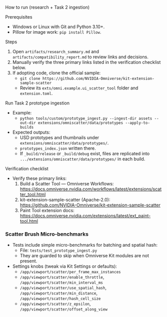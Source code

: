 How to run (research + Task 2 ingestion)

Prerequisites
- Windows or Linux with Git and Python 3.10+.
- Pillow for image work: `pip install Pillow`.

Steps
1) Open `artifacts/research_summary.md` and `artifacts/compatibility_report.md` to review links and decisions.
2) Manually verify the three primary links listed in the verification checklist below.
3) If adopting code, clone the official sample:
   - `git clone https://github.com/NVIDIA-Omniverse/kit-extension-sample-scatter`
   - Review its `exts/omni.example.ui_scatter_tool` folder and `extension.toml`.

Run Task 2 prototype ingestion
- Example:
  - `python tools/custom/prototype_ingest.py --ingest-dir assets --out-dir extensions/omniscatter/data/prototypes --apply-to-builds`
- Expected outputs:
  - USD prototypes and thumbnails under `extensions/omniscatter/data/prototypes/`.
  - `prototypes_index.json` written there.
  - If `_build/release` or `_build/debug` exist, files are replicated into `.../extensions/omniscatter/data/prototypes/` in each build.

Verification checklist
- Verify these primary links:
  1) Build a Scatter Tool — Omniverse Workflows: https://docs.omniverse.nvidia.com/workflows/latest/extensions/scatter_tool.html
  2) kit-extension-sample-scatter (Apache-2.0): https://github.com/NVIDIA-Omniverse/kit-extension-sample-scatter
  3) Paint Tool extension docs: https://docs.omniverse.nvidia.com/extensions/latest/ext_paint-tool.html

### Scatter Brush Micro-benchmarks

- Tests include simple micro-benchmarks for batching and spatial hash:
  - File: `tests/test_prototype_ingest.py`
  - They are guarded to skip when Omniverse Kit modules are not present.
- Settings knobs (tweak via Kit Settings or defaults):
  - `/app/viewport/scatter/per_frame_max_instances`
  - `/app/viewport/scatter/enable_throttle`, `/app/viewport/scatter/min_interval_ms`
  - `/app/viewport/scatter/use_spatial_hash`, `/app/viewport/scatter/min_distance`, `/app/viewport/scatter/hash_cell_size`
  - `/app/viewport/scatter/z_epsilon`, `/app/viewport/scatter/offset_along_view`


